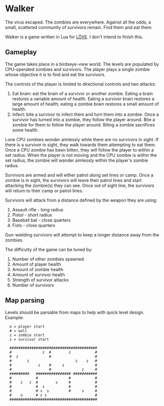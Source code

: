 # Walker

The virus escaped. The zombies are everywhere. Against all the odds, a small,
scattered community of survivors remain. Find them and eat them.

Walker is a game written in Lua for [LÖVE](https://love2d.org/). I don't intend
to finish this.

## Gameplay

The game takes place in a birdseye-view world. The levels are populated by
CPU-operated zombies and survivors. The player plays a single zombie whose
objective it is to find and eat the survivors.

The controls of the player is limited to directional controls and two attacks:

  1. Eat brain: eat the brain of a survivor or another zombie. Eating a brain
     restores a variable amount of health. Eating a survivor brain restores a
     large amount of health; eating a zombie brain restores a small amount of
     health.
  2. Infect: bite a survivor to infect them and turn them into a zombie. Once a
     survivor has turned into a zombie, they follow the player around. Bite a
     zombie for them to follow the player around. Biting a zombie sacrifices
     some health.

Lone CPU zombies wonder aimlessly while there are no survivors in sight. If
there is a survivor in sight, they walk towards them attempting to eat them.
Once a CPU zombie has been bitten, they will follow the player to within a set
radius. When the player is not moving and the CPU zombie is within the set
radius, the zombie will wander aimlessly within the player's zombie radius.

Survivors are armed and will either patrol along set lines or camp. Once a
zombie is in sight, the survivors will leave their patrol lines and start
attacking the zombie(s) they can see. Once out of sight line, the survivors will
return to their camp or patrol lines. 

Survivors will attack from a distance defined by the weapon they are using:

  1. Assault rifle - long radius
  2. Pistol - short radius
  3. Baseball bat - close quarters
  4. Fists - close quarters

Gun-wielding survivors will attempt to keep a longer distance away from the
zombies.

The difficulty of the game can be tuned by:

  1. Number of other zombies spawned
  2. Amount of player health
  3. Amount of zombie health
  4. Amount of survivor health
  5. Strength of survivor attacks
  6. Number of survivors

## Map parsing

Levels should be parsable from maps to help with quick level design. Example:

```
  o = player start
  # = wall
  z = zombie start
  s = survivor start

  ########################################
  #              z  #        z           #
  #  z              #                    #
  #       z                     z    z   #
  #            z    #     z              #
  #                 #              z     #
  #########   ################ ###########
  #           #              #           #
  #    z   z  #        s     #           #
  #           #  s           #           #
  #           # s  s         #     s     #
  #    o      # s s                      #
  ########################################
```
